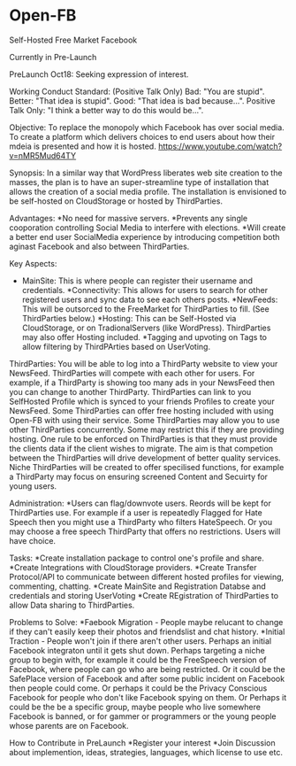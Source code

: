 # Open-FB
Self-Hosted Free Market Facebook

Currently in Pre-Launch

PreLaunch Oct18:
Seeking expression of interest.

Working Conduct Standard:
(Positive Talk Only)
Bad: "You are stupid".
Better: "That idea is stupid".
Good: "That idea is bad because...".
Positive Talk Only: "I think a better way to do this would be...".

Objective:
To replace the monopoly which Facebook has over social media.
To create a platform which delivers choices to end users about how their mdeia is presented and how it is hosted.
https://www.youtube.com/watch?v=nMR5Mud64TY

Synopsis: 
In a similar way that WordPress liberates web site creation to the masses, the plan is to have an super-streamline type of installation that allows the creation of a social media profile. The installation is envisioned to be self-hosted on CloudStorage or hosted by ThirdParties. 

Advantages:
*No need for massive servers.
*Prevents any single cooporation controlling Social Media to interfere with elections.
*Will create a better end user SocialMedia experience by introducing competition both aginast Facebook and also between ThirdParties.

Key Aspects:
* MainSite: This is where people can register their username and credentials.
*Connectivity: This allows for users to search for other registered users and sync data to see each others posts.
*NewFeeds: This will be outsorced to the FreeMarket for ThirdParties to fill. (See ThirdParties below.)
*Hosting: This can be Self-Hosted via CloudStorage, or on TradionalServers (like WordPress). ThirdParties may also offer Hosting included.
*Tagging and upvoting on Tags to allow filtering by ThirdPArties based on UserVoting.

ThirdParties:
You will be able to log into a ThirdParty website to view your NewsFeed.
ThirdParties will compete with each other for users.
For example, if a ThirdParty is showing too many ads in your NewsFeed then you can change to another ThirdParty.
ThirdParties can link to you SelfHosted Profile which is synced to your friends Profiles to create your NewsFeed.
Some ThirdParties can offer free hosting included with using Open-FB with using their service.
Some ThirdParties may allow you to use other ThirdParties concurrently. Some may restrict this if they are providing hosting.
One rule to be enforced on ThirdParties is that they must provide the clients data if the client wishes to migrate.
The aim is that competion between the ThirdParties will drive development of better quality services. 
Niche ThirdParties will be created to offer specilised functions, for example a ThirdParty may focus on ensuring screened Content and Secuirty for young users. 

Administration:
*Users can flag/downvote users. Reords will be kept for ThirdParties use. For example if a user is repeatedly Flagged for Hate Speech then you might use a ThirdParty who filters HateSpeech. Or you may choose a free speech ThirdParty that offers no restrictions. Users will have choice.

Tasks:
*Create installation package to control one's profile and share.
*Create Integrations with CloudStorage providers.
*Create Transfer Protocol/API to communicate between different hosted profiles for viewing, commenting, chatting.
*Create MainSite and Registration Databse and credentials and storing UserVoting
*Create REgistration of ThirdParties to allow Data sharing to ThirdParties.


Problems to Solve:
*Faebook Migration - People maybe relucant to change if they can't easily keep their photos and friendslist and chat history.
*Initial Traction - People won't join if there aren't other users. Perhaps an initial Facebook integraton until it gets shut down. Perhaps targeting a niche group to begin with, for example it could be the FreeSpeech version of Facebook, where people can go who are being restricted. Or it could be the SafePlace version of Facebook and after some public incident on Facebook then people could come. Or perhaps it could be the Privacy Conscious Facebook for people who don't like Facebook spying on them. Or Perhaps it could be the be a specific group, maybe people who live somewhere Facebook is banned, or for gammer or programmers or the young people whose parents are on Facebook.
 
How to Contribute in PreLaunch
*Register your interest
*Join Discussion about implemention, ideas, strategies, languages, which license to use etc.

